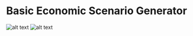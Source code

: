 # Basic Economic Scenario Generator




![alt text](https://github.com/pascal-winter/esg/Esg_Percentile.png?raw=true)
![alt text](https://github.com/pascal-winter/esg/Esg_Returns.png?raw=true)
